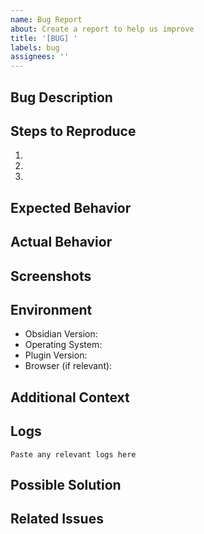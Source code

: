 ```yaml
---
name: Bug Report
about: Create a report to help us improve
title: '[BUG] '
labels: bug
assignees: ''
---
```


## Bug Description
<!-- A clear and concise description of what the bug is -->

## Steps to Reproduce
1. 
2. 
3. 

## Expected Behavior
<!-- A clear and concise description of what you expected to happen -->

## Actual Behavior
<!-- A clear and concise description of what actually happened -->

## Screenshots
<!-- If applicable, add screenshots to help explain your problem -->

## Environment
- Obsidian Version:
- Operating System:
- Plugin Version:
- Browser (if relevant):

## Additional Context
<!-- Add any other context about the problem here -->

## Logs
<!-- If applicable, add relevant error logs -->
```
Paste any relevant logs here
```

## Possible Solution
<!-- Optional: If you have suggestions on a fix for the bug -->

## Related Issues
<!-- Optional: Link any related issues using #issue_number -->

